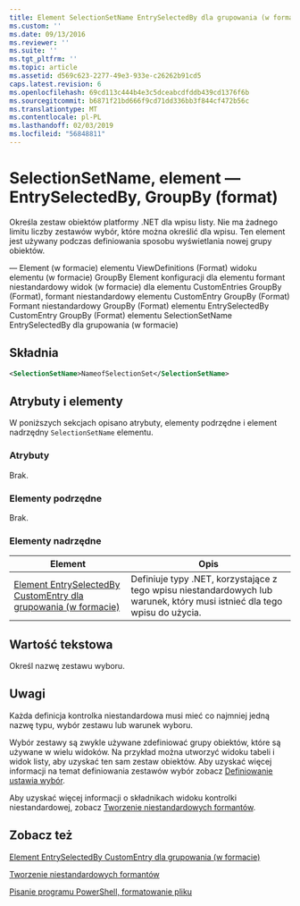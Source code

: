 ```yaml
---
title: Element SelectionSetName EntrySelectedBy dla grupowania (w formacie) | Dokumentacja firmy Microsoft
ms.custom: ''
ms.date: 09/13/2016
ms.reviewer: ''
ms.suite: ''
ms.tgt_pltfrm: ''
ms.topic: article
ms.assetid: d569c623-2277-49e3-933e-c26262b91cd5
caps.latest.revision: 6
ms.openlocfilehash: 69cd113c444b4e3c5dceabcdfddb439cd1376f6b
ms.sourcegitcommit: b6871f21bd666f9cd71dd336bb3f844cf472b56c
ms.translationtype: MT
ms.contentlocale: pl-PL
ms.lasthandoff: 02/03/2019
ms.locfileid: "56848811"
---
```

# <a name="selectionsetname-element-for-entryselectedby-for-groupby-format"></a>SelectionSetName, element — EntrySelectedBy, GroupBy (format)

Określa zestaw obiektów platformy .NET dla wpisu listy. Nie ma żadnego limitu liczby zestawów wybór, które można określić dla wpisu. Ten element jest używany podczas definiowania sposobu wyświetlania nowej grupy obiektów.

— Element (w formacie) elementu ViewDefinitions (Format) widoku elementu (w formacie) GroupBy Element konfiguracji dla elementu formant niestandardowy widok (w formacie) dla elementu CustomEntries GroupBy (Format), formant niestandardowy elementu CustomEntry GroupBy (Format) Formant niestandardowy GroupBy (Format) elementu EntrySelectedBy CustomEntry GroupBy (Format) elementu SelectionSetName EntrySelectedBy dla grupowania (w formacie)

## <a name="syntax"></a>Składnia

```xml
<SelectionSetName>NameofSelectionSet</SelectionSetName>
```

## <a name="attributes-and-elements"></a>Atrybuty i elementy

W poniższych sekcjach opisano atrybuty, elementy podrzędne i element nadrzędny `SelectionSetName` elementu.

### <a name="attributes"></a>Atrybuty

Brak.

### <a name="child-elements"></a>Elementy podrzędne

Brak.

### <a name="parent-elements"></a>Elementy nadrzędne

|Element|Opis|
|-------------|-----------------|
|[Element EntrySelectedBy CustomEntry dla grupowania (w formacie)](./entryselectedby-element-for-customentry-for-groupby-format.md)|Definiuje typy .NET, korzystające z tego wpisu niestandardowych lub warunek, który musi istnieć dla tego wpisu do użycia.|

## <a name="text-value"></a>Wartość tekstowa

Określ nazwę zestawu wyboru.

## <a name="remarks"></a>Uwagi

Każda definicja kontrolka niestandardowa musi mieć co najmniej jedną nazwę typu, wybór zestawu lub warunek wyboru.

Wybór zestawy są zwykle używane zdefiniować grupy obiektów, które są używane w wielu widoków. Na przykład można utworzyć widoku tabeli i widok listy, aby uzyskać ten sam zestaw obiektów. Aby uzyskać więcej informacji na temat definiowania zestawów wybór zobacz [Definiowanie ustawia wybór](./defining-selection-sets.md).

Aby uzyskać więcej informacji o składnikach widoku kontrolki niestandardowej, zobacz [Tworzenie niestandardowych formantów](./creating-custom-controls.md).

## <a name="see-also"></a>Zobacz też

[Element EntrySelectedBy CustomEntry dla grupowania (w formacie)](./entryselectedby-element-for-customentry-for-groupby-format.md)

[Tworzenie niestandardowych formantów](./creating-custom-controls.md)

[Pisanie programu PowerShell, formatowanie pliku](./writing-a-powershell-formatting-file.md)

